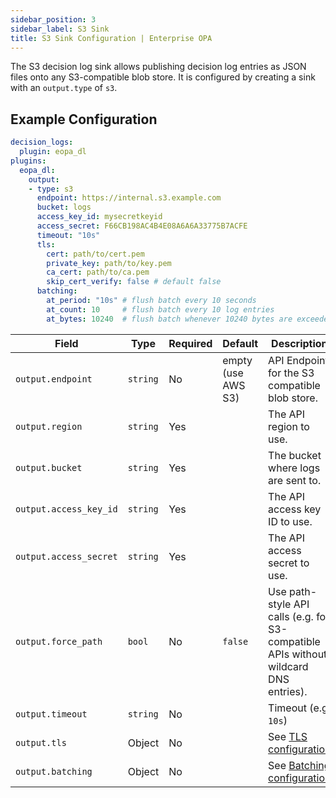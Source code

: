 ```yaml
---
sidebar_position: 3
sidebar_label: S3 Sink
title: S3 Sink Configuration | Enterprise OPA
---
```


The S3 decision log sink allows publishing decision log entries as
JSON files onto any S3-compatible blob store.
It is configured by creating a sink with an `output.type` of `s3`.


## Example Configuration

```yaml
decision_logs:
  plugin: eopa_dl
plugins:
  eopa_dl:
    output:
    - type: s3
      endpoint: https://internal.s3.example.com
      bucket: logs
      access_key_id: mysecretkeyid
      access_secret: F66CB198AC4B4E08A6A6A33775B7ACFE
      timeout: "10s"
      tls:
        cert: path/to/cert.pem
        private_key: path/to/key.pem
        ca_cert: path/to/ca.pem
        skip_cert_verify: false # default false
      batching:
        at_period: "10s" # flush batch every 10 seconds
        at_count: 10     # flush batch every 10 log entries
        at_bytes: 10240  # flush batch whenever 10240 bytes are exceeded
```

| Field | Type | Required | Default | Description |
| --- | --- | --- | --- | --- |
| `output.endpoint` | `string` | No | empty (use AWS S3) | API Endpoint for the S3 compatible blob store. |
| `output.region` | `string` | Yes |  | The API region to use. |
| `output.bucket` | `string` | Yes |  | The bucket where logs are sent to. |
| `output.access_key_id` | `string` | Yes |  | The API access key ID to use. |
| `output.access_secret` | `string` | Yes |  | The API access secret to use. |
| `output.force_path` | `bool` | No | `false`  | Use path-style API calls (e.g. for S3-compatible APIs without wildcard DNS entries). |
| `output.timeout` | `string` | No |  | Timeout (e.g. `10s`) |
| `output.tls` | Object | No |  | See [TLS configuration](../decision-logs#tls) |
| `output.batching` | Object | No |  | See [Batching configuration](../decision-logs#batching) |

